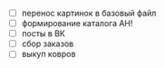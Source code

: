 - [ ] перенос картинок в базовый файл
- [ ] формирование каталога АН!
- [ ] посты в ВК
- [ ] сбор заказов
- [ ] выкуп ковров

